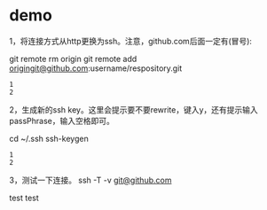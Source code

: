 # demo
1，将连接方式从http更换为ssh。注意，github.com后面一定有(冒号):

git remote rm origin 
git remote add origingit@github.com:username/respository.git 

    1
    2

2，生成新的ssh key。这里会提示要不要rewrite，键入y，还有提示输入passPhrase，输入空格即可。

cd ~/.ssh
ssh-keygen  

    1
    2

3，测试一下连接。
ssh -T -v git@github.com

test
test


